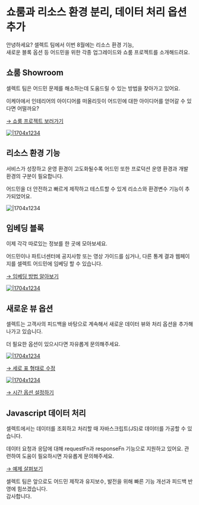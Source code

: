# 쇼룸과 리소스 환경 분리, 데이터 처리 옵션 추가

안녕하세요? 셀렉트 팀에서 이번 8월에는 리소스 환경 기능,  
새로운 블록 옵션 등 어드민을 위한 각종 업그레이드와 쇼룸 프로젝트를 소개해드려요.

## 쇼룸 Showroom

셀렉트 팀은 어드민 문제를 해소하는데 도움드릴 수 있는 방법을 찾아가고 있어요.

이케아에서 인테리어의 아이디어를 떠올리듯이 어드민에 대한 아이디어를 얻어갈 수 있다면 어떨까요?

[→ 쇼룸 프로젝트 보러가기](https://www.selectfromuser.com/showroom)

[![|1704x1234](https://downloads.intercomcdn.com/i/o/800165645/747ffbb7962111591f257e90/showroom.png)](https://www.selectfromuser.com/showroom)

## 리소스 환경 기능

서비스가 성장하고 운영 환경이 고도화될수록 어드민 또한 프로덕션 운영 환경과 개발 환경의 구분이 필요합니다.

어드민을 더 안전하고 빠르게 제작하고 테스트할 수 있게 리소스와 환경변수 기능이 추가되었어요.

![|1704x1234](https://downloads.intercomcdn.com/i/o/800165733/f46096b7bda1d6692f01b231/production-dev-env.png)

## 임베딩 블록

이제 각각 따로있는 정보를 한 곳에 모아보세요.

어드민이나 파트너센터에 공지사항 또는 영상 가이드를 심거나, 다른 통계 결과 웹페이지를 셀렉트 어드민에 임베딩 할 수 있습니다.

[→ 임베딩 방법 알아보기](https://docs.selectfromuser.com/docs/yaml-reference#type-iframe)

[![|1704x1234](https://downloads.intercomcdn.com/i/o/800165779/a46a8f3e20ad4df95580d6c5/type_+iframe.png)](https://docs.selectfromuser.com/docs/yaml-reference#type-iframe)

## 새로운 뷰 옵션

셀렉트는 고객사의 피드백을 바탕으로 계속해서 새로운 데이터 뷰와 처리 옵션을 추가해나가고 있습니다.

더 필요한 옵션이 있으시다면 자유롭게 문의해주세요.

[![|1704x1234](https://downloads.intercomcdn.com/i/o/801793869/90af007b2817c3aaa758fc84/updateOptions%2Bdisplay_+form.png)](https://docs.selectfromuser.com/docs/yaml-reference#display-col-1-2-updateoptions)

[→ 세로 표 형태로 수정](https://docs.selectfromuser.com/docs/yaml-reference#display-col-1-2-updateoptions)

[![|1704x1234](https://downloads.intercomcdn.com/i/o/801759009/d0bcd324761769dd21330c4e/timeOptions.png)](https://docs.selectfromuser.com/docs/yaml-reference#format-time)

[→ 시간 옵션 설정하기](https://docs.selectfromuser.com/docs/yaml-reference#format-time)

## Javascript 데이터 처리

셀렉트에서는 데이터를 조회하고 처리할 때 자바스크립트(JS)로 데이터를 가공할 수 있습니다.

데이터 요청과 응답에 대해 requestFn과 responseFn 기능으로 지원하고 있어요. 관련하여 도움이 필요하시면 자유롭게 문의해주세요.

[→ 예제 살펴보기](https://ask.selectfromuser.com/t/responsefn-localstorage/60)

셀렉트 팀은 앞으로도 어드민 제작과 유지보수, 발전을 위해 빠른 기능 개선과 피드백 반영에 힘쓰겠습니다.  
감사합니다.